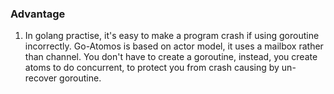 ### Advantage

1. In golang practise, it's easy to make a program crash if using goroutine incorrectly. Go-Atomos is based on actor
   model, it uses a mailbox rather than channel. You don't have to create a goroutine, instead, you create atoms to do
   concurrent, to protect you from crash causing by un-recover goroutine.
